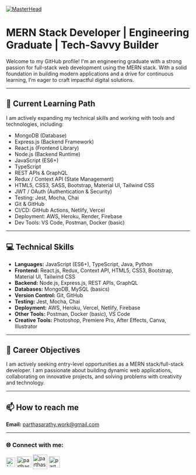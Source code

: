 [![MasterHead](https://user-images.githubusercontent.com/10498744/210012254-234538ff-d198-48aa-8964-37e6fd45d227.gif)](https://parthasarathy_g.io)

# MERN Stack Developer | Engineering Graduate | Tech-Savvy Builder

Welcome to my GitHub profile! I'm an engineering graduate with a strong passion for full-stack web development using the MERN stack. With a solid foundation in building modern applications and a drive for continuous learning, I’m eager to craft impactful digital solutions.

---

## 🚀 Current Learning Path
I am actively expanding my technical skills and working with tools and technologies, including:
- MongoDB (Database)
- Express.js (Backend Framework)
- React.js (Frontend Library)
- Node.js (Backend Runtime)
- JavaScript (ES6+)
- TypeScript
- REST APIs & GraphQL
- Redux / Context API (State Management)
- HTML5, CSS3, SASS, Bootstrap, Material UI, Tailwind CSS
- JWT / OAuth (Authentication & Security)
- Testing: Jest, Mocha, Chai
- Git & GitHub
- CI/CD: GitHub Actions, Netlify, Vercel
- Deployment: AWS, Heroku, Render, Firebase
- Dev Tools: VS Code, Postman, Docker (basic)

---

## 💻 Technical Skills
- **Languages:** JavaScript (ES6+), TypeScript, Java, Python
- **Frontend:** React.js, Redux, Context API, HTML5, CSS3, Bootstrap, Material UI, Tailwind CSS
- **Backend:** Node.js, Express.js, REST APIs, GraphQL
- **Databases:** MongoDB, MySQL (basics)
- **Version Control:** Git, GitHub
- **Testing:** Jest, Mocha, Chai
- **Deployment:** AWS, Heroku, Vercel, Netlify, Firebase
- **Other Tools:** Postman, Docker (basic), VS Code
- **Creative Tools:** Photoshop, Premiere Pro, After Effects, Canva, Illustrator

---

## 🎯 Career Objectives
I am actively seeking entry-level opportunities as a MERN stack/full-stack developer. I am passionate about building dynamic web applications, collaborating on innovative projects, and solving problems with creativity and technology.

---

## 📫 How to reach me
**Email:** [parthasarathy.work@gmail.com](mailto:parthasarathy.work@gmail.com)

---

### 🌐 Connect with me:

<p align="left">
  <a href="https://linkedin.com/in/parthasarathyg28" target="blank"><img align="center" src="https://raw.githubusercontent.com/rahuldkjain/github-profile-readme-generator/master/src/images/icons/Social/linked-in-alt.svg" alt="Linkedin" height="25" width="25" /></a>
  <a href="https://instagram.com/parthasarathy_._" target="blank"><img align="center" src="https://raw.githubusercontent.com/rahuldkjain/github-profile-readme-generator/master/src/images/icons/Social/instagram.svg" alt="parthasarathy_._" height="30" width="40" /></a>
  <a href="https://www.reddit.com/user/DrigervAlt/" target="blank"><img align="center" src="https://www.iconpacks.net/icons/2/free-reddit-logo-icon-2436-thumb.png" alt="parthasarathy_._" height="40" width="40" /></a>
  <a href="https://t.me/Driger_valt" target="blank"><img align="center" src="https://cdn.pixabay.com/photo/2021/12/27/10/50/telegram-icon-6896828_1280.png" alt="parthasarathy_._" height="30" width="30" /></a>
</p>
